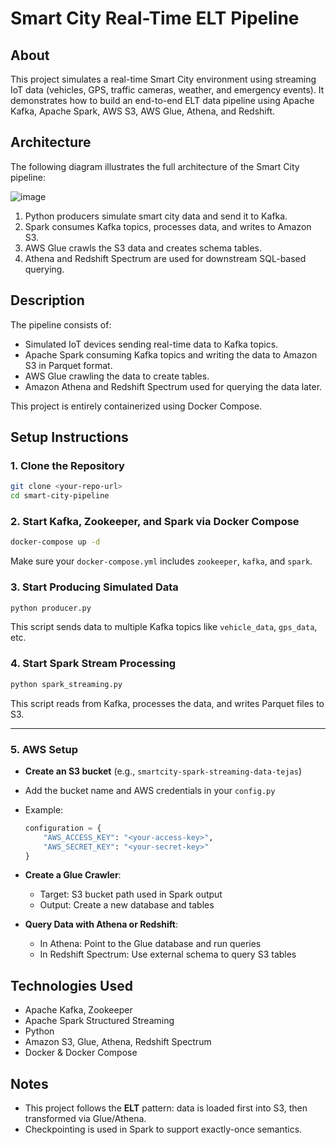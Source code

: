 # Smart City Real-Time ELT Pipeline

## About

This project simulates a real-time Smart City environment using streaming IoT data (vehicles, GPS, traffic cameras, weather, and emergency events). It demonstrates how to build an end-to-end ELT data pipeline using Apache Kafka, Apache Spark, AWS S3, AWS Glue, Athena, and Redshift.

## Architecture

The following diagram illustrates the full architecture of the Smart City pipeline:

![image](https://github.com/user-attachments/assets/30b4ac7e-9aed-4358-9d24-dbbe5970a4a0)

1. Python producers simulate smart city data and send it to Kafka.
2. Spark consumes Kafka topics, processes data, and writes to Amazon S3.
3. AWS Glue crawls the S3 data and creates schema tables.
4. Athena and Redshift Spectrum are used for downstream SQL-based querying.

## Description

The pipeline consists of:
- Simulated IoT devices sending real-time data to Kafka topics.
- Apache Spark consuming Kafka topics and writing the data to Amazon S3 in Parquet format.
- AWS Glue crawling the data to create tables.
- Amazon Athena and Redshift Spectrum used for querying the data later.

This project is entirely containerized using Docker Compose.

## Setup Instructions

### 1. Clone the Repository
```bash
git clone <your-repo-url>
cd smart-city-pipeline
```

### 2. Start Kafka, Zookeeper, and Spark via Docker Compose
```bash
docker-compose up -d
```

Make sure your `docker-compose.yml` includes `zookeeper`, `kafka`, and `spark`.

### 3. Start Producing Simulated Data
```bash
python producer.py
```

This script sends data to multiple Kafka topics like `vehicle_data`, `gps_data`, etc.

### 4. Start Spark Stream Processing
```bash
python spark_streaming.py
```

This script reads from Kafka, processes the data, and writes Parquet files to S3.

---

### 5. AWS Setup

- **Create an S3 bucket** (e.g., `smartcity-spark-streaming-data-tejas`)
- Add the bucket name and AWS credentials in your `config.py`
- Example:
  ```python
  configuration = {
      "AWS_ACCESS_KEY": "<your-access-key>",
      "AWS_SECRET_KEY": "<your-secret-key>"
  }
  ```

- **Create a Glue Crawler**:
  - Target: S3 bucket path used in Spark output
  - Output: Create a new database and tables

- **Query Data with Athena or Redshift**:
  - In Athena: Point to the Glue database and run queries
  - In Redshift Spectrum: Use external schema to query S3 tables

## Technologies Used

- Apache Kafka, Zookeeper
- Apache Spark Structured Streaming
- Python
- Amazon S3, Glue, Athena, Redshift Spectrum
- Docker & Docker Compose

## Notes

- This project follows the **ELT** pattern: data is loaded first into S3, then transformed via Glue/Athena.
- Checkpointing is used in Spark to support exactly-once semantics.
